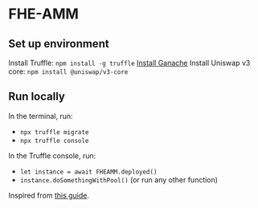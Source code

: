 # FHE-AMM

## Set up environment

Install Truffle: `npm install -g truffle`
[Install Ganache](https://www.quicknode.com/guides/ethereum-development/smart-contracts/how-to-setup-local-development-environment-for-solidity/how-to-setup-local-development-environment-for-solidity#deploying-to-ganache)
Install Uniswap v3 core: `npm install @uniswap/v3-core`

## Run locally

In the terminal, run:
- `npx truffle migrate`
- `npx truffle console`

In the Truffle console, run:
- `let instance = await FHEAMM.deployed()`
- `instance.doSomethingWithPool()` (or run any other function)


Inspired from [this guide](https://www.quicknode.com/guides/ethereum-development/smart-contracts/how-to-setup-local-development-environment-for-solidity/how-to-setup-local-development-environment-for-solidity#truffle-suite).